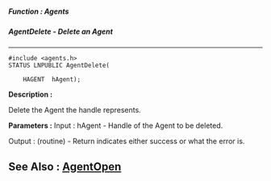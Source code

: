 ##### Function : Agents
##### AgentDelete - Delete an Agent
---
```
#include <agents.h>
STATUS LNPUBLIC AgentDelete(

	HAGENT  hAgent);
```
**Description :**

Delete the Agent the handle represents.

**Parameters :**
Input :
hAgent  -  Handle of the Agent to be deleted.

Output :
(routine)  -  Return indicates either success or what the error is. 



**See Also :**
[AgentOpen](/domino-c-api-docs/reference/Func/AgentOpen)
---

